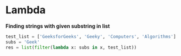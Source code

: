 # Lambda

**Finding strings with given substring in list**
```python
test_list = ['GeeksforGeeks', 'Geeky', 'Computers', 'Algorithms'] 
subs = 'Geek'
res = list(filter(lambda x: subs in x, test_list)) 
```